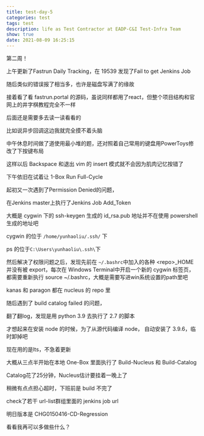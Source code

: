 ```yaml
---
title: test-day-5
categories: test
tags: test
description: life as Test Contractor at EADP-C&I Test-Infra Team
show: true
date: 2021-08-09 16:25:15
---
```


第二周！

上午更新了Fastrun Daily Tracking，在 19539 发现了Fail to get Jenkins Job

随后类似的错误报了相当多，也许是磁盘写满了的缘故

接着看了看 fastrun.portal 的源码，虽说同样都用了react，但整个项目结构和官网上的井字棋教程完全不一样

后面还是需要多去读一读看看的

比如说异步回调这边我就完全摸不着头脑

中午休息时间做了道使用最小堆的题，还对照着自己常用的键盘用PowerToys修改了下按键布局

这样以后 Backspace 和退出 vim 的 insert 模式就不会因为肌肉记忆按错了

下午依旧在试着让 1-Box Run Full-Cycle

起初又一次遇到了Permission Denied的问题，

在Jenkins master上执行了Jenkins Job Add_Token

大概是 cygwin 下的 ssh-keygen 生成的 id_rsa.pub 地址并不在使用 powershell 生成的地址吧

cygwin 的位于 `/home/yunhaoliu/.ssh/` 下

ps 的位于`C:\Users\yunhaoliu\.ssh\`下

然后解决了权限问题之后，发现先前在 `~/.bashrc`中加入的各种 \<repo>_HOME 并没有被 export，每次在 Windows Terminal中开启一个新的 cygwin 标签页，都需要重新执行 source ~/.bashrc，大概是需要写进win系统设置的path里吧

kanas 和 paragon 都在 nucleus 的 repo 里

随后遇到了 build catalog failed 的问题，

翻了翻log，发现是用 python 3.9 去执行了 2.7 的脚本

才想起来在安装 node 的时候，为了从源代码编译 node， 自动安装了 3.9.6，临时卸掉吧

现在用的是lts，不急着更新

大概从三点半开始在本地 One-Box 里面执行了 Build-Nucleus 和 Build-Catalog

Catalog花了25分钟，Nucleus估计要挂着一晚上了

稍微有点点担心超时，下班前是 build 不完了

check了若干 url-list群组里面的 jenkins job url

明日版本是 CHG0150416-CD-Regression

看看我再可以多做些什么？
